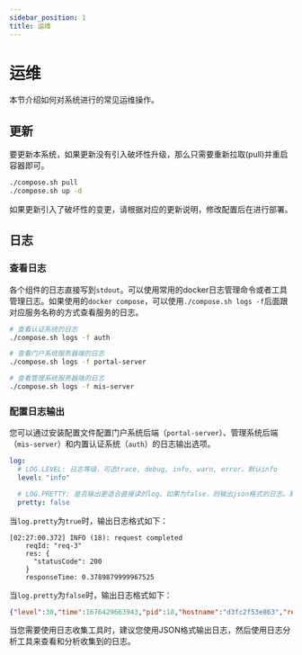 ```yaml
---
sidebar_position: 1
title: 运维
---
```


# 运维

本节介绍如何对系统进行的常见运维操作。

## 更新

要更新本系统，如果更新没有引入破坏性升级，那么只需要重新拉取(pull)并重启容器即可。

```bash
./compose.sh pull
./compose.sh up -d
```

如果更新引入了破坏性的变更，请根据对应的更新说明，修改配置后在进行部署。

## 日志

### 查看日志

各个组件的日志直接写到`stdout`。可以使用常用的docker日志管理命令或者工具管理日志。如果使用的`docker compose`，可以使用`./compose.sh logs -f`后面跟对应服务名称的方式查看服务的日志。

```bash
# 查看认证系统的日志
./compose.sh logs -f auth

# 查看门户系统服务器端的日志
./compose.sh logs -f portal-server

# 查看管理系统服务器端的日志
./compose.sh logs -f mis-server
```

### 配置日志输出

您可以通过安装配置文件配置门户系统后端（`portal-server`）、管理系统后端（`mis-server`）和内置认证系统（`auth`）的日志输出选项。

```yaml title="install.yaml"
log:
  # LOG.LEVEL: 日志等级，可选trace, debug, info, warn, error。默认info
  level: "info"

  # LOG.PRETTY: 是否输出更适合直接读的log。如果为false，则输出json格式的日志。默认false
  pretty: false
```

当`log.pretty`为`true`时，输出日志格式如下：

```
[02:27:00.372] INFO (18): request completed
    reqId: "req-3"
    res: {
      "statusCode": 200
    }
    responseTime: 0.3789879999967525
```

当`log.pretty`为`false`时，输出日志格式如下：

```json
{"level":30,"time":1676429663943,"pid":18,"hostname":"d3fc2f53e863","reqId":"req-1","res":{"statusCode":200},"responseTime":4.37828900013119,"msg":"request completed"}
```

当您需要使用日志收集工具时，建议您使用JSON格式输出日志，然后使用日志分析工具来查看和分析收集到的日志。